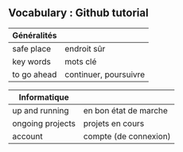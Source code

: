 ## Vocabulary : Github tutorial

| Généralités  |  | 
|------|-----|
| safe place | endroit sûr  | 
| key words     | mots clé  | 
| to go ahead | continuer, poursuivre  |  

| Informatique  |  | 
|------|-----|
| up and running     | en bon état de marche  | 
| ongoing projects  | projets en cours  | 
| account  | compte (de connexion)  | 


